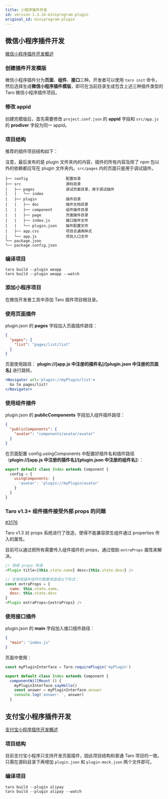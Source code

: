 ```yaml
---
title: 小程序插件开发
id: version-1.3.14-miniprogram-plugin
original_id: miniprogram-plugin
---
```


## 微信小程序插件开发

[微信小程序插件开发概述](https://developers.weixin.qq.com/miniprogram/dev/framework/plugin/)

### 创建插件开发模版

微信小程序插件分为**页面**、**组件**、**接口**三种。开发者可以使用 `taro init` 命令，然后选择生成**微信小程序插件模版**，即可在当前目录生成包含上述三种插件类型的 Taro 微信小程序插件项目。

### 修改 appid

创建完模版后，首先需要修改 `project.conf.json` 的 **appid** 字段和 `src/app.js` 的 **prodiver** 字段为同一 appid。

### 项目结构

推荐的插件项目结构如下：

注意，最后发布的是 plugin 文件夹内的内容，插件的所有内容及除了 npm 包以外的依赖都应写在 plugin 文件夹内。`src/pages` 内的页面只是用于调试插件。

    ├── config                 配置目录
    ├── src                    源码目录
    |   ├── pages              调试页面目录，用于调试插件
    |   |   └── index          
    |   ├── plugin             插件目录
    |   |   ├── doc            插件文档目录
    |   |   ├── component      组件插件目录
    |   |   ├── page           页面插件目录
    |   |   ├── index.js       接口插件文件
    |   |   └── plugin.json    插件配置文件
    |   ├── app.css            项目总通用样式
    |   └── app.js             项目入口文件
    └── package.json
    └── package.config.json

### 编译项目

```bin
taro build --plugin weapp
taro build --plugin weapp --watch
```

### 添加小程序项目

在微信开发者工具中添加 Taro 插件项目根目录。

### 使用页面插件

plugin.json 的 **pages** 字段加入页面插件路径：

```json
{
  "pages": {
    "list": "pages/list/list"
  }
}
```

页面使用路径： **plugin://[app.js 中注册的插件名]/[plugin.json 中注册的页面名]** 进行跳转。

```jsx
<Navigator url='plugin://myPlugin/list'>
  Go to pages/list!
</Navigator>
```

### 使用组件插件

plugin.json 的 **publicComponents** 字段加入组件插件路径：

```json
{
  "publicComponents": {
    "avatar": "components/avatar/avatar"
  }
}
```

在页面配置 config.usingComponents 中配置好插件名和插件路径（**plugin://[app.js 中注册的插件名]/[plugin.json 中注册的组件名]**）：

```jsx
export default class Index extends Component {
  config = {
    usingComponents: {
      'avatar': 'plugin://myPlugin/avatar'
    }
  }
}
```

### Taro v1.3+ 组件插件接受外部 props 的问题

[#3176](https://github.com/NervJS/taro/issues/3176)

Taro v1.3 对 props 系统进行了改造，使得不能兼容原生组件通过 properties 传入的属性。

目前可以通过把所有需要传入组件插件的 props，通过借助 `extraProps` 属性来解决。

```js
// 常规 props 传递
<Plugin title={this.state.name} desc={this.state.desc} />

// 在使用插件组件时需要改造成以下形式：
const extraProps = {
  name: this.state.name,
  desc: this.state.desc
}
<Plugin extraProps={extraProps} />
```

### 使用接口插件

plugin.json 的 **main** 字段加入接口插件路径：

```json
{
  "main": "index.js"
}
```

页面中使用：

```jsx
const myPluginInterface = Taro.requirePlugin('myPlugin')

export default class Index extends Component {
  componentWillMount () {
    myPluginInterface.sayHello()
    const answer = myPluginInterface.answer
    console.log('answer: ', answer)
  }
```

## 支付宝小程序插件开发

[支付宝小程序插件开发概述](https://docs.alipay.com/mini/isv/plugin-intro)

### 项目结构

目前支付宝小程序只支持开发页面插件，因此项目结构和普通 Taro 项目的一致。只需在源码目录下再增加 `plugin.json` 和 `plugin-mock.json` 两个文件即可。

### 编译项目

```bin
taro build --plugin alipay
taro build --plugin alipay --watch
```
